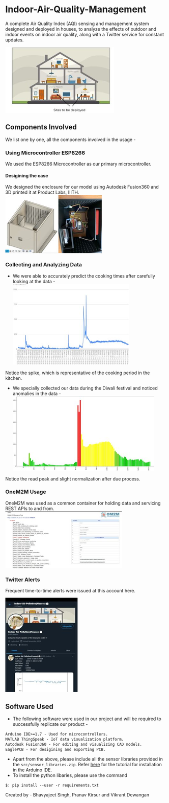 # Indoor-Air-Quality-Management
A complete Air Quality Index (AQI) sensing and management system designed and deployed in houses, to analyze the effects of outdoor and indoor events on indoor air quality, along with a Twitter service for constant updates.

![House Image](./docs/imgs/indoor.jpg)

## Components Involved
We list one by one, all the components involved in the usage -
### Using Microcontroller ESP8266
We used the ESP8266 Microcontroller as our primary microcontroller.

#### Desigining the case
We designed the enclosure for our model using Autodesk Fusion360 and 3D printed it at Product Labs, IIITH.
![3D Model](./docs/imgs/image.png)

### Collecting and Analyzing Data
- We were able to accurately predict the cooking times after carefully looking at the data - 
![3D Model](./docs/imgs/Histogram.png)

Notice the spike, which is representative of the cooking period in the kitchen.
- We specially collected our data during the Diwali festival and noticed anomalies in the data - 
![3D Model](./docs/imgs/graph.png)

Notice the read peak and slight normalization after due process.

### OneM2M Usage
OneM2M was used as a common container for holding data and servicing REST APIs to and from.
![3D Model](./docs/imgs/onem2m.jpg)

### Twitter Alerts
Frequent time-to-time alerts were issued at this account here. 

![3D Model](./docs/imgs/twitter.png)

## Software Used
- The following software were used in our project and will be required to successfully replicate our product -
```
Arduino IDE>=1.7 - Used for microcontrollers.
MATLAB ThingSpeak - IoT data visualization platform.
Autodesk Fusion360 - For editing and visualizing CAD models.
EaglePCB - For desigining and exporting PCB.
```
- Apart from the above, please include all the sensor libraries provided in the `src/sensor_libraries.zip`. Refer [here](https://www.arduino.cc/en/guide/libraries) for the tutorial for installation in the Arduino IDE.
- To install the python libaries, please use the command 
```
$: pip install --user -r requirements.txt
```

Created by - 
Bhavyajeet Singh, Pranav Kirsur and Vikrant Dewangan
